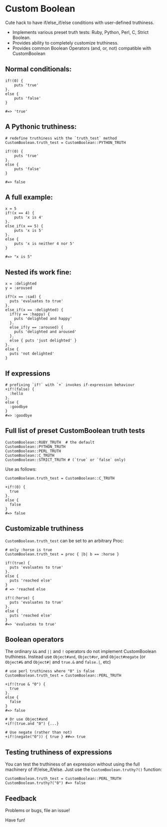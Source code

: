Custom Boolean
==============

Cute hack to have if/else_if/else conditions with user-defined
truthiness.

* Implements various preset truth tests: Ruby, Python, Perl, C, Strict Boolean.
* Provides ability to completely customize truthiness.
* Provides common Boolean Operators (and, or, not) compatible with CustomBoolean

Normal conditionals:
--------------------
    if!(0) { 
        puts 'true' 
    }.
    else { 
        puts 'false' 
    }

    #=> 'true'

A Pythonic truthiness:
----------------------

    # redefine truthiness with the `truth_test` method
    CustomBoolean.truth_test = CustomBoolean::PYTHON_TRUTH

    if!(0) { 
        puts 'true' 
    }.
    else { 
        puts 'false' 
    }

    #=> false

A full example:
------------------------

    x = 5
    if!(x == 4) {
        puts 'x is 4' 
    }.
    else_if(x == 5) {
        puts 'x is 5'
    }.
    else {
        puts 'x is neither 4 nor 5'
    }

    #=> "x is 5"


Nested ifs work fine:
-------------------------

    x = :delighted
    y = :aroused
    
    if?(x == :sad) {
      puts 'evaluates to true' 
    }.
    else_if(x == :delighted) {
      if?(y == :happy) {
        puts 'delighted and happy'
      }.
      else_if(y == :aroused) {
        puts 'delighted and aroused'
      }.
      else { puts 'just delighted' }
    }.
    else {
      puts 'not delighted'
    }


If expressions
----------------

    # prefixing `if!` with `+` invokes if-expression behaviour
    +if!(false) {
      :hello
    }.
    else {
      :goodbye
    }
    #=> :goodbye

Full list of preset CustomBoolean truth tests
----------------------------------------------

    CustomBoolean::RUBY_TRUTH  # the default
    CustomBoolean::PYTHON_TRUTH 
    CustomBoolean::PERL_TRUTH 
    CustomBoolean::C_TRUTH
    CustomBoolean::STRICT_TRUTH # (`true` or `false` only)

Use as follows:

    CustomBoolean.truth_test = CustomBoolean::C_TRUTH

    +if!(0) {
      true
    }.
    else {
      false
    }
    #=> false
       

Customizable truthiness
-------------------------

`CustomBoolean.truth_test` can be set to an arbitrary Proc:
    
    # only :horse is true
    CustomBoolean.truth_test = proc { |b| b == :horse }
    
    if!(true) {
      puts 'evaluates to true' 
    }.
    else {
      puts 'reached else'
    }
    # => 'reached else
    
    if!(:horse) {
      puts 'evaluates to true' 
    }.
    else {
      puts 'reached else'
    }
    #=> 'evaluates to true'

Boolean operators
-----------------

The ordinary `&&` and `||` and `!` operators do not implement
CustomBoolean truthiness. Instead use `Object#and`, `Object#or`, and
`Object#negate` (or `Object#&` and `Object#|` and `true.&` and `false.|`, etc)

    # use perl truthiness where "0" is false
    CustomBoolean.truth_test = CustomBoolean::PERL_TRUTH

    +if!(true & "0") {
      true
    }.
    else {
      false
    }
    #=> false

    # Or use Object#and
    +if!(true.and "0") {...}

    # Use negate (rather than not)
    +if!(negate("0")) { true } ##=> true   
    
Testing truthiness of expressions
----------------------------------

You can test the truthiness of an expression without using the
full machinery of if!/else_if/else. Just use the
`CustomBoolean.truthy?()` function:

    CustomBoolean.truth_test = CustomBoolean::PERL_TRUTH
    CustomBoolean.truthy?("0") #=> false
    
Feedback
-----------

Problems or bugs, file an issue!

Have fun!
